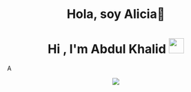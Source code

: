 <h1 align="center"> <b>Hola, soy Alicia👋</b><h1>

<h1 align="center"><b>Hi , I'm Abdul Khalid </b><img src="https://media.giphy.com/media/VTtANKl0beDFQRLDTh/giphy.gif" width="35"></h1>
<!--  -->A
<p align="center">
  <a href="https://github.com/DenverCoder1/readme-typing-svg"><img src="https://readme-typing-svg.herokuapp.com?font=Time+New+Roman&color=cyan&size=25&center=true&vCenter=true&width=600&height=100&lines=Assalamu+O+Alaikum+Warahmatullah..&hearts;++;Self-taught+Front-End+Developer,;Computer+Science+Student,;CTF+Newbie,;Active+Learner/Researcher,;Love+to+learn+new+stuffs..<3"></a>
</p>
